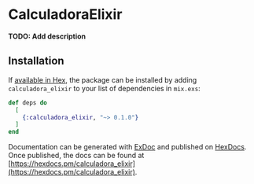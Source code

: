 # CalculadoraElixir

**TODO: Add description**

## Installation

If [available in Hex](https://hex.pm/docs/publish), the package can be installed
by adding `calculadora_elixir` to your list of dependencies in `mix.exs`:

```elixir
def deps do
  [
    {:calculadora_elixir, "~> 0.1.0"}
  ]
end
```

Documentation can be generated with [ExDoc](https://github.com/elixir-lang/ex_doc)
and published on [HexDocs](https://hexdocs.pm). Once published, the docs can
be found at [https://hexdocs.pm/calculadora_elixir](https://hexdocs.pm/calculadora_elixir).

